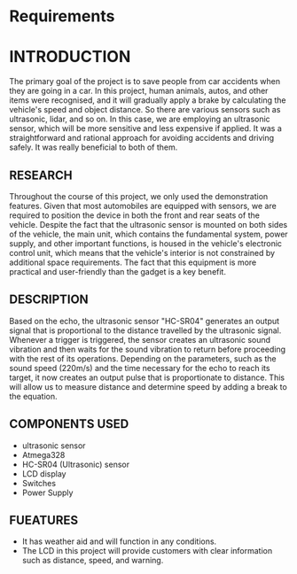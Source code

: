 # Requirements

 # INTRODUCTION 
  The primary goal of the project is to save people from car accidents when they are going in a car. In this project, human animals, autos, and other items were recognised, and it will gradually apply a brake by calculating the vehicle's speed and object distance. So there are various sensors such as ultrasonic, lidar, and so on. In this case, we are employing an ultrasonic sensor, which will be more sensitive and less expensive if applied. It was a straightforward and rational approach for avoiding accidents and driving safely. It was really beneficial to both of them.
  
## RESEARCH 
Throughout the course of this project, we only used the demonstration features. Given that most automobiles are equipped with sensors, we are required to position the device in both the front and rear seats of the vehicle. Despite the fact that the ultrasonic sensor is mounted on both sides of the vehicle, the main unit, which contains the fundamental system, power supply, and other important functions, is housed in the vehicle's electronic control unit, which means that the vehicle's interior is not constrained by additional space requirements. The fact that this equipment is more practical and user-friendly than the gadget is a key benefit.

## DESCRIPTION
Based on the echo, the ultrasonic sensor "HC-SR04" generates an output signal that is proportional to the distance travelled by the ultrasonic signal. Whenever a trigger is triggered, the sensor creates an ultrasonic sound vibration and then waits for the sound vibration to return before proceeding with the rest of its operations. Depending on the parameters, such as the sound speed (220m/s) and the time necessary for the echo to reach its target, it now creates an output pulse that is proportionate to distance. This will allow us to measure distance and determine speed by adding a break to the equation.

## COMPONENTS USED
- ultrasonic sensor
- Atmega328
- HC-SR04 (Ultrasonic) sensor
- LCD display
- Switches
- Power Supply

## FUEATURES
- It has weather aid and will function in any conditions.
- The LCD in this project will provide customers with clear information such as distance, speed, and warning.
